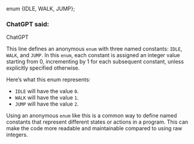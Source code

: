 enum {IDLE, WALK, JUMP};

### ChatGPT said:

ChatGPT

This line defines an anonymous `enum` with three named constants: `IDLE`, `WALK`, and `JUMP`. In this `enum`, each constant is assigned an integer value starting from 0, incrementing by 1 for each subsequent constant, unless explicitly specified otherwise.

Here’s what this enum represents:

- `IDLE` will have the value `0`.
- `WALK` will have the value `1`.
- `JUMP` will have the value `2`.

Using an anonymous `enum` like this is a common way to define named constants that represent different states or actions in a program. This can make the code more readable and maintainable compared to using raw integers.